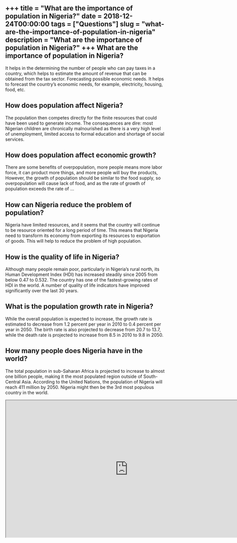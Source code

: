 +++
title = "What are the importance of population in Nigeria?"
date = 2018-12-24T00:00:00
tags = ["Questions"]
slug = "what-are-the-importance-of-population-in-nigeria"
description = "What are the importance of population in Nigeria?"
+++
What are the importance of population in Nigeria?
-------------------------------------------------

It helps in the determining the number of people who can pay taxes in a country, which helps to estimate the amount of revenue that can be obtained from the tax sector. Forecasting possible economic needs. It helps to forecast the country’s economic needs, for example, electricity, housing, food, etc.

How does population affect Nigeria?
-----------------------------------

The population then competes directly for the finite resources that could have been used to generate income. The consequences are dire: most Nigerian children are chronically malnourished as there is a very high level of unemployment, limited access to formal education and shortage of social services.

How does population affect economic growth?
-------------------------------------------

There are some benefits of overpopulation, more people means more labor force, it can product more things, and more people will buy the products, However, the growth of population should be similar to the food supply, so overpopulation will cause lack of food, and as the rate of growth of population exceeds the rate of …

How can Nigeria reduce the problem of population?
-------------------------------------------------

Nigeria have limited resources, and it seems that the country will continue to be resource oriented for a long period of time. This means that Nigeria need to transform its economy from exporting its resources to exportation of goods. This will help to reduce the problem of high population.

How is the quality of life in Nigeria?
--------------------------------------

Although many people remain poor, particularly in Nigeria’s rural north, its Human Development Index (HDI) has increased steadily since 2005 from below 0.47 to 0.532. The country has one of the fastest-growing rates of HDI in the world. A number of quality of life indicators have improved significantly over the last 30 years.

What is the population growth rate in Nigeria?
----------------------------------------------

While the overall population is expected to increase, the growth rate is estimated to decrease from 1.2 percent per year in 2010 to 0.4 percent per year in 2050. The birth rate is also projected to decrease from 20.7 to 13.7, while the death rate is projected to increase from 8.5 in 2010 to 9.8 in 2050.

How many people does Nigeria have in the world?
-----------------------------------------------

The total population in sub-Saharan Africa is projected to increase to almost one billion people, making it the most populated region outside of South-Central Asia. According to the United Nations, the population of Nigeria will reach 411 million by 2050. Nigeria might then be the 3rd most populous country in the world.

<iframe allow="accelerometer; autoplay; clipboard-write; encrypted-media; gyroscope; picture-in-picture" allowfullscreen="" class="__youtube_prefs__  epyt-is-override  no-lazyload" data-no-lazy="1" data-origheight="433" data-origwidth="770" data-skipgform_ajax_framebjll="" height="433" id="_ytid_38439" loading="lazy" src="https://www.youtube.com/embed/_uwkRWv19ZM?enablejsapi=1&autoplay=0&cc_load_policy=0&cc_lang_pref=&iv_load_policy=1&loop=0&modestbranding=0&rel=1&fs=1&playsinline=0&autohide=2&theme=dark&color=red&controls=1&" title="YouTube player" width="770"></iframe>